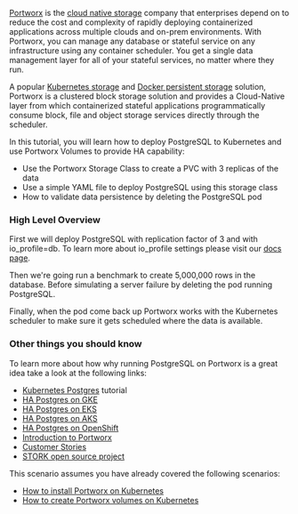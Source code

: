 [Portworx](https://portworx.com/) is the [cloud native storage](https://portworx.com/cloud-native-storage/) company that enterprises depend on to reduce the cost and complexity of rapidly deploying containerized applications across multiple clouds and on-prem environments. With Portworx, you can manage any database or stateful service on any infrastructure using any container scheduler. You get a single data management layer for all of your stateful services, no matter where they run. 

A popular [Kubernetes storage](https://portworx.com/use-case/kubernetes-storage/) and [Docker persistent storage](https://portworx.com/use-case/docker-persistent-storage/) solution, Portworx is a clustered block storage solution and provides a Cloud-Native layer from which containerized stateful applications programmatically consume block, file and object storage services directly through the scheduler.

In this tutorial, you will learn how to deploy PostgreSQL to Kubernetes and use Portworx Volumes to provide HA capability:
* Use the Portworx Storage Class to create a PVC with 3 replicas of the data
* Use a simple YAML file to deploy PostgreSQL using this storage class
* How to validate data persistence by deleting the PostgreSQL pod

### High Level Overview

First we will deploy PostgreSQL with replication factor of 3 and with io_profile=db. To learn more about io_profile settings please visit our [docs page](https://docs.portworx.com/maintain/performance/tuning.html#volume-granular-performance-tuning).

Then we're going run a benchmark to create 5,000,000 rows in the database. Before simulating a server failure by deleting the pod running PostgreSQL.

Finally, when the pod come back up Portworx works with the Kubernetes scheduler to make sure it gets scheduled where the data is available.


### Other things you should know

To learn more about how why running PostgreSQL on Portworx is a great idea take a look at the following links:
* [Kubernetes Postgres](https://portworx.com/ha-postgresql-kubernetes/) tutorial
* [HA Postgres on GKE](https://portworx.com/run-ha-postgresql-gke/)
* [HA Postgres on EKS](https://portworx.com/postgresql-amazon-eks/)
* [HA Postgres on AKS](https://portworx.com/ha-postgresql-azure-aks/)
* [HA Postgres on OpenShift](https://portworx.com/run-ha-postgresql-red-hat-openshift/)
* [Introduction to Portworx](https://portworx.com/products/introduction/)
* [Customer Stories](https://portworx.com/customers/)
* [STORK open source project](https://portworx.com/stork-storage-orchestration-kubernetes/)


This scenario assumes you have already covered the following scenarios:
* [How to install Portworx on Kubernetes](https://www.katacoda.com/portworx/scenarios/deploy-px-k8s)
* [How to create Portworx volumes on Kubernetes](https://www.katacoda.com/portworx/scenarios/px-k8s-vol-basic)
